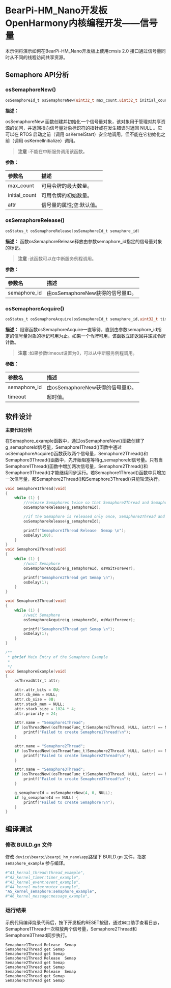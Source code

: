 # BearPi-HM_Nano开发板OpenHarmony内核编程开发——信号量
本示例将演示如何在BearPi-HM_Nano开发板上使用cmsis 2.0 接口通过信号量同时从不同的线程访问共享资源。


## Semaphore API分析

###  osSemaphoreNew()

```c
osSemaphoreId_t osSemaphoreNew(uint32_t max_count,uint32_t initial_count,const osSemaphoreAttr_t *attr)
```
**描述：**

osSemaphoreNew 函数创建并初始化一个信号量对象，该对象用于管理对共享资源的访问，并返回指向信号量对象标识符的指针或在发生错误时返回 NULL 。它可以在 RTOS 启动之前（调用 osKernelStart）安全地调用，但不能在它初始化之前（调用 osKernelInitialize）调用。
> **注意** :不能在中断服务调用该函数。


**参数：**

|参数名|描述|
|:--|:------| 
| max_count |可用令牌的最大数量。  |
| initial_count |可用令牌的初始数量。  |
| attr |信号量的属性;空:默认值。  |

###  osSemaphoreRelease()

```c
osStatus_t osSemaphoreRelease(osSemaphoreId_t semaphore_id)
```
**描述：**
函数osSemaphoreRelease释放由参数semaphore_id指定的信号量对象的标记。

> **注意** :该函数可以在中断服务例程调用。


**参数：**

|参数名|描述|
|:--|:------| 
| semaphore_id | 由osSemaphoreNew获得的信号量ID。  |


###  osSemaphoreAcquire()

```c
osStatus_t osSemaphoreAcquire(osSemaphoreId_t semaphore_id,uint32_t timeout)	
```
**描述：**
阻塞函数osSemaphoreAcquire一直等待，直到由参数semaphore_id指定的信号量对象的标记可用为止。如果一个令牌可用，该函数立即返回并递减令牌计数。

> **注意** :如果参数timeout设置为0，可以从中断服务例程调用。


**参数：**

|参数名|描述|
|:--|:------| 
| semaphore_id | 由osSemaphoreNew获得的信号量ID。  |
| timeout | 超时值。 |


## 软件设计

**主要代码分析**

在Semaphore_example函数中，通过osSemaphoreNew()函数创建了g_semaphoreId信号量，Semaphore1Thread()函数中通过osSemaphoreAcquire()函数获取两个信号量，Semaphore2Thread()和Semaphore3Thread()函数中，先开始阻塞等待g_semaphoreId信号量。只有当Semaphore1Thread()函数中增加两次信号量，Semaphore2Thread()和Semaphore3Thread()才能继续同步运行。若Semaphore1Thread()函数中只增加一次信号量，那Semaphore2Thread()和Semaphore3Thread()只能轮流执行。
```c
void Semaphore1Thread(void)
{
    while (1) {
        //release Semaphores twice so that Semaphore2Thread and Semaphore3Thread can execute synchronously
        osSemaphoreRelease(g_semaphoreId);

        //if the Semaphore is released only once, Semaphore2Thread and Semaphore3Thread will run alternately.
        osSemaphoreRelease(g_semaphoreId);

        printf("Semaphore1Thread Release  Semap \n");
        osDelay(100);
    }
}
void Semaphore2Thread(void)
{
    while (1) {
        //wait Semaphore
        osSemaphoreAcquire(g_semaphoreId, osWaitForever);

        printf("Semaphore2Thread get Semap \n");
        osDelay(1);
    }
}

void Semaphore3Thread(void)
{
    while (1) {
        //wait Semaphore
        osSemaphoreAcquire(g_semaphoreId, osWaitForever);

        printf("Semaphore3Thread get Semap \n");
        osDelay(1);
    }
}

/**
 * @brief Main Entry of the Semaphore Example
 * 
 */
void SemaphoreExample(void)
{
    osThreadAttr_t attr;

    attr.attr_bits = 0U;
    attr.cb_mem = NULL;
    attr.cb_size = 0U;
    attr.stack_mem = NULL;
    attr.stack_size = 1024 * 4;
    attr.priority = 24;

    attr.name = "Semaphore1Thread";
    if (osThreadNew((osThreadFunc_t)Semaphore1Thread, NULL, &attr) == NULL) {
        printf("Failed to create Semaphore1Thread!\n");
    }

    attr.name = "Semaphore2Thread";
    if (osThreadNew((osThreadFunc_t)Semaphore2Thread, NULL, &attr) == NULL) {
        printf("Failed to create Semaphore2Thread!\n");
    }

    attr.name = "Semaphore3Thread";
    if (osThreadNew((osThreadFunc_t)Semaphore3Thread, NULL, &attr) == NULL) {
        printf("Failed to create Semaphore3Thread!\n");
    }

    g_semaphoreId = osSemaphoreNew(4, 0, NULL);
    if (g_semaphoreId == NULL) {
        printf("Failed to create Semaphore!\n");
    }
}
```

## 编译调试

### 修改 BUILD.gn 文件

修改 `device\bearpi\bearpi_hm_nano\app`路径下 BUILD.gn 文件，指定 `semaphore_example` 参与编译。

```r
#"A1_kernal_thread:thread_example",
#"A2_kernel_timer:timer_example",
#"A3_kernel_event:event_example",
#"A4_kernel_mutex:mutex_example",
"A5_kernel_semaphore:semaphore_example",
#"A6_kernel_message:message_example",
```
    


### 运行结果

示例代码编译烧录代码后，按下开发板的RESET按键，通过串口助手查看日志，Semaphore1Thread一次释放两个信号量，Semaphore2Thread和Semaphore3Thread同步执行。
```
Semaphore1Thread Release  Semap 
Semaphore2Thread get Semap 
Semaphore3Thread get Semap 
Semaphore1Thread Release  Semap 
Semaphore2Thread get Semap 
Semaphore3Thread get Semap 
Semaphore1Thread Release  Semap 
Semaphore2Thread get Semap 
Semaphore3Thread get Semap 
```
